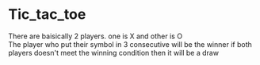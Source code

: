 # Tic_tac_toe
There are baisically 2 players.
one is X and other is O <br>
The player who put their symbol in 3 consecutive will be the winner 
if both players doesn't meet the winning condition then it will be a draw
